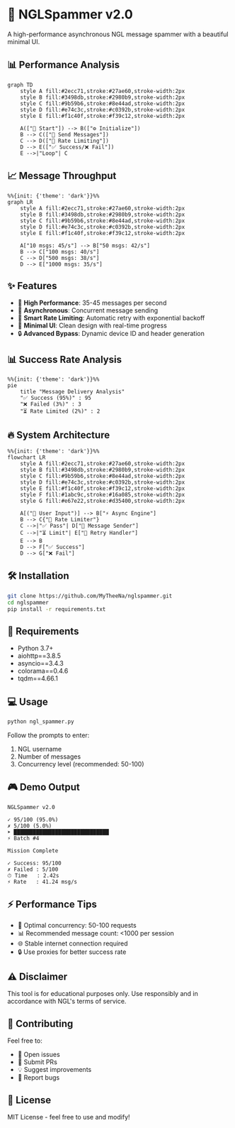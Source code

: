 # 🚀 NGLSpammer v2.0

A high-performance asynchronous NGL message spammer with a beautiful minimal UI.

## 📊 Performance Analysis

```mermaid
graph TD
    style A fill:#2ecc71,stroke:#27ae60,stroke-width:2px
    style B fill:#3498db,stroke:#2980b9,stroke-width:2px
    style C fill:#9b59b6,stroke:#8e44ad,stroke-width:2px
    style D fill:#e74c3c,stroke:#c0392b,stroke-width:2px
    style E fill:#f1c40f,stroke:#f39c12,stroke-width:2px
    
    A(["🚀 Start"]) --> B(["⚙️ Initialize"])
    B --> C(["📨 Send Messages"])
    C --> D(["🔄 Rate Limiting"])
    D --> E(["✅ Success/❌ Fail"])
    E -->|"Loop"| C
```

## 📈 Message Throughput

```mermaid
%%{init: {'theme': 'dark'}}%%
graph LR
    style A fill:#2ecc71,stroke:#27ae60,stroke-width:2px
    style B fill:#3498db,stroke:#2980b9,stroke-width:2px
    style C fill:#9b59b6,stroke:#8e44ad,stroke-width:2px
    style D fill:#e74c3c,stroke:#c0392b,stroke-width:2px
    style E fill:#f1c40f,stroke:#f39c12,stroke-width:2px

    A["10 msgs: 45/s"] --> B["50 msgs: 42/s"]
    B --> C["100 msgs: 40/s"]
    C --> D["500 msgs: 38/s"]
    D --> E["1000 msgs: 35/s"]
```

## ✨ Features

- 🚄 **High Performance**: 35-45 messages per second
- 🔄 **Asynchronous**: Concurrent message sending
- 🎯 **Smart Rate Limiting**: Automatic retry with exponential backoff
- 🎨 **Minimal UI**: Clean design with real-time progress
- 🔒 **Advanced Bypass**: Dynamic device ID and header generation

## 📊 Success Rate Analysis

```mermaid
%%{init: {'theme': 'dark'}}%%
pie
    title "Message Delivery Analysis"
    "✅ Success (95%)" : 95
    "❌ Failed (3%)" : 3
    "⏳ Rate Limited (2%)" : 2
```

## 🔥 System Architecture

```mermaid
%%{init: {'theme': 'dark'}}%%
flowchart LR
    style A fill:#2ecc71,stroke:#27ae60,stroke-width:2px
    style B fill:#3498db,stroke:#2980b9,stroke-width:2px
    style C fill:#9b59b6,stroke:#8e44ad,stroke-width:2px
    style D fill:#e74c3c,stroke:#c0392b,stroke-width:2px
    style E fill:#f1c40f,stroke:#f39c12,stroke-width:2px
    style F fill:#1abc9c,stroke:#16a085,stroke-width:2px
    style G fill:#e67e22,stroke:#d35400,stroke-width:2px

    A[("📱 User Input")] --> B["⚡ Async Engine"]
    B --> C{"🔄 Rate Limiter"}
    C -->|"✅ Pass"| D["📨 Message Sender"]
    C -->|"⏳ Limit"| E["🔄 Retry Handler"]
    E --> B
    D --> F["✅ Success"]
    D --> G["❌ Fail"]
```

## 🛠️ Installation

```bash
git clone https://github.com/MyTheeNa/nglspammer.git
cd nglspammer
pip install -r requirements.txt
```

## 📝 Requirements

- Python 3.7+
- aiohttp==3.8.5
- asyncio==3.4.3
- colorama==0.4.6
- tqdm==4.66.1

## 💻 Usage

```bash
python ngl_spammer.py
```

Follow the prompts to enter:
1. NGL username
2. Number of messages
3. Concurrency level (recommended: 50-100)

## 🎮 Demo Output

```
NGLSpammer v2.0

✓ 95/100 (95.0%)
✗ 5/100 (5.0%)
➤ ██████████████████████████████
⚡ Batch #4

Mission Complete

✓ Success: 95/100
✗ Failed : 5/100
⏱ Time   : 2.42s
⚡ Rate   : 41.24 msg/s
```

## ⚡ Performance Tips

- 🎯 Optimal concurrency: 50-100 requests
- 📊 Recommended message count: <1000 per session
- 🌐 Stable internet connection required
- 🔒 Use proxies for better success rate

## ⚠️ Disclaimer

This tool is for educational purposes only. Use responsibly and in accordance with NGL's terms of service.

## 🤝 Contributing

Feel free to:
- 🐛 Open issues
- 🔀 Submit PRs
- 💡 Suggest improvements
- 📝 Report bugs

## 📜 License

MIT License - feel free to use and modify!
